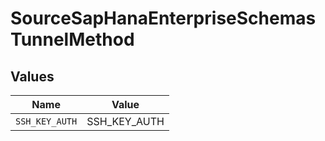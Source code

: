 # SourceSapHanaEnterpriseSchemasTunnelMethod


## Values

| Name           | Value          |
| -------------- | -------------- |
| `SSH_KEY_AUTH` | SSH_KEY_AUTH   |
